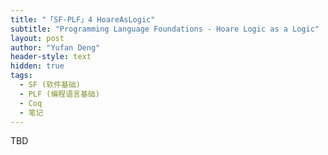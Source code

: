 ```yaml
---
title: "「SF-PLF」4 HoareAsLogic"
subtitle: "Programming Language Foundations - Hoare Logic as a Logic"
layout: post
author: "Yufan Deng"
header-style: text
hidden: true
tags:
  - SF (软件基础)
  - PLF (编程语言基础)
  - Coq
  - 笔记
---
```


TBD

